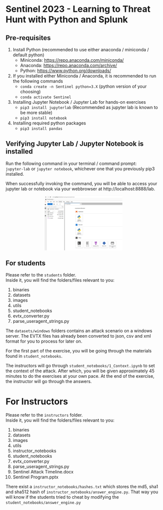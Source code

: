 # Sentinel 2023 - Learning to Threat Hunt with Python and Splunk

## Pre-requisites
1. Install Python (recommended to use either anaconda / miniconda / default python)
   - Miniconda: https://repo.anaconda.com/miniconda/
   - Anaconda: https://repo.anaconda.com/archive/
   - Python: https://www.python.org/downloads/
2. If you installed either Miniconda / Anaconda, it is recommended to run the following commands
   - `conda create -n Sentinel python=3.X` (python version of your choosing)
   - `conda activate Sentinel`
3. Installing Jupyter Notebook / Jupyter Lab for hands-on exercises
   - `pip3 install jupyterlab` (Recommended as jupyter lab is known to be more stable)
   - `pip3 install notebook`
4. Installing required python packages
   - `pip3 install pandas`

## Verifying Jupyter Lab / Jupyter Notebook is installed
Run the following command in your terminal / command prompt: <br>
`jupyter-lab` or `jupyter notebook`, whichever one that you previously pip3 installed.

When successfully invoking the command, you will be able to access your jupyter lab or notebook
via your webbrowser at http://localhost:8888/lab.

<p align="center" style="margin-bottom: 0px !important;">
  <img src="images/jupyter.png" width="50%" height="50%" alt="jupyter interface" align="center">
</p>

## For students
Please refer to the `students` folder. <br>
Inside it, you will find the folders/files relevant to you:
1. binaries
2. datasets
3. images
4. utils
5. student_notebooks
6. evtx_converter.py
7. parse_useragent_strings.py

The `datasets/windows` folders contains an attack scenario on
a windows server. The EVTX files has already been converted to
json, csv and xml format for you to process for later on.

For the first part of the exercise, you will be going through 
the materials found in `student_notebooks`.

The instructors will go through `student_notebooks/1_Context.ipynb`
to set the context of the attack. After which, you will be given approximately
45 minutes to do the exercises at your own pace. At the end of the exercise,
the instructor will go through the answers.

# For Instructors
Please refer to the `instructors` folder.<br>
Inside it, you will find the folders/files relevant to you:
1. binaries
2. datasets
3. images
4. utils
5. instructor_notebooks
6. student_notebooks
7. evtx_converter.py
8. parse_useragent_strings.py
9. Sentinel Attack Timeline.docx
10. Sentinel Program.pptx

There exist a `instructor_notebooks/hashes.txt` which stores the
md5, sha1 and sha512 hash of `instructor_notebooks/answer_engine.py`.
That way you will know if the students tried to cheat by modifying the `student_notebooks/answer_engine.py`

